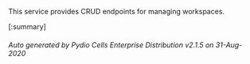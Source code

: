 






This service provides CRUD endpoints for managing workspaces.

[:summary]

###### Auto generated by Pydio Cells Enterprise Distribution v2.1.5 on 31-Aug-2020
